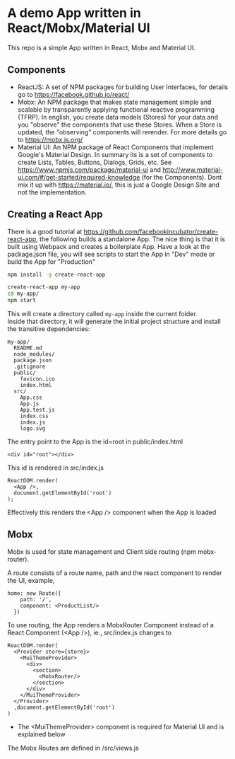 # A demo App written in React/Mobx/Material UI
This repo is a simple App written in React, Mobx and Material UI.

## Components
- ReactJS: A set of NPM packages for building User Interfaces, for details go to https://facebook.github.io/react/ 
- Mobx: An NPM package that makes state management simple and scalable by transparently applying functional reactive programming (TFRP). In english, you create data models (Stores) for your data and you "observe" the components that use these Stores. When a Store is updated, the "observing" components will rerender. For more details go to https://mobx.js.org/
- Material UI: An NPM package of React Components that implement Google's Material Design. In summary its is a set of components to create Lists, Tables, Buttons, Dialogs, Grids, etc. See https://www.npmjs.com/package/material-ui and http://www.material-ui.com/#/get-started/required-knowledge (for the Components). Dont mix it up with https://material.io/, this is just a Google Design Site and not the implementation.

## Creating a React App
There is a good tutorial at https://github.com/facebookincubator/create-react-app, the following builds a standalone App. The nice thing is that it is built using Webpack and creates a boilerplate App. Have a look at the package.json file, you will see scripts to start the App in "Dev" mode or build the App for "Production"

```sh
npm install -g create-react-app

create-react-app my-app
cd my-app/
npm start
```

This will create a directory called `my-app` inside the current folder.<br>
Inside that directory, it will generate the initial project structure and install the transitive dependencies:

```
my-app/
  README.md
  node_modules/
  package.json
  .gitignore
  public/
    favicon.ico
    index.html
  src/
    App.css
    App.js
    App.test.js
    index.css
    index.js
    logo.svg
```

The entry point to the App is the id=root in public/index.html
```
<div id="root"></div>
```

This id is rendered in src/index.js
```
ReactDOM.render(
  <App />,
  document.getElementById('root')
);
```

Effectively this renders the \<App /\> component when the App is loaded

## Mobx
Mobx is used for state management and Client side routing (npm mobx-router).

A route consists of a route name, path and the react component to render the UI, example,

```
home: new Route({
    path: '/',
    component: <ProductList/>
  })
```

To use routing, the App renders a MobxRouter Component instead of a React Component (\<App /\>), ie., src/index.js changes to
```
ReactDOM.render(
  <Provider store={store}>
    <MuiThemeProvider>
      <div>
        <section>
          <MobxRouter/>
        </section>
      </div>
    </MuiThemeProvider>
  </Provider>
  ,document.getElementById('root')
)
```
* The \<MuiThemeProvider\> component is required for Material UI and is explained below

The Mobx Routes are defined in /src/views.js


